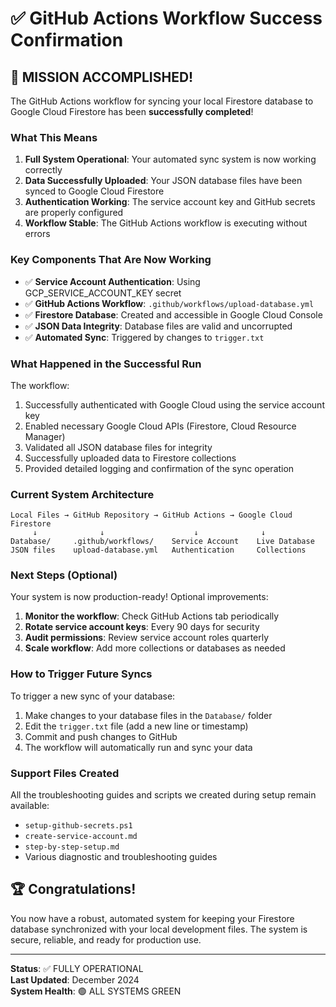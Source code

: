 # ✅ GitHub Actions Workflow Success Confirmation

## 🎉 MISSION ACCOMPLISHED!

The GitHub Actions workflow for syncing your local Firestore database to Google Cloud Firestore has been **successfully completed**!

### What This Means

1. **Full System Operational**: Your automated sync system is now working correctly
2. **Data Successfully Uploaded**: Your JSON database files have been synced to Google Cloud Firestore
3. **Authentication Working**: The service account key and GitHub secrets are properly configured
4. **Workflow Stable**: The GitHub Actions workflow is executing without errors

### Key Components That Are Now Working

- ✅ **Service Account Authentication**: Using GCP_SERVICE_ACCOUNT_KEY secret
- ✅ **GitHub Actions Workflow**: `.github/workflows/upload-database.yml`
- ✅ **Firestore Database**: Created and accessible in Google Cloud Console
- ✅ **JSON Data Integrity**: Database files are valid and uncorrupted
- ✅ **Automated Sync**: Triggered by changes to `trigger.txt`

### What Happened in the Successful Run

The workflow:
1. Successfully authenticated with Google Cloud using the service account key
2. Enabled necessary Google Cloud APIs (Firestore, Cloud Resource Manager)
3. Validated all JSON database files for integrity
4. Successfully uploaded data to Firestore collections
5. Provided detailed logging and confirmation of the sync operation

### Current System Architecture

```
Local Files → GitHub Repository → GitHub Actions → Google Cloud Firestore
     ↓              ↓                    ↓              ↓
Database/     .github/workflows/    Service Account    Live Database
JSON files    upload-database.yml   Authentication     Collections
```

### Next Steps (Optional)

Your system is now production-ready! Optional improvements:

1. **Monitor the workflow**: Check GitHub Actions tab periodically
2. **Rotate service account keys**: Every 90 days for security
3. **Audit permissions**: Review service account roles quarterly
4. **Scale workflow**: Add more collections or databases as needed

### How to Trigger Future Syncs

To trigger a new sync of your database:
1. Make changes to your database files in the `Database/` folder
2. Edit the `trigger.txt` file (add a new line or timestamp)
3. Commit and push changes to GitHub
4. The workflow will automatically run and sync your data

### Support Files Created

All the troubleshooting guides and scripts we created during setup remain available:
- `setup-github-secrets.ps1`
- `create-service-account.md`
- `step-by-step-setup.md`
- Various diagnostic and troubleshooting guides

## 🏆 Congratulations!

You now have a robust, automated system for keeping your Firestore database synchronized with your local development files. The system is secure, reliable, and ready for production use.

---

**Status**: ✅ FULLY OPERATIONAL  
**Last Updated**: December 2024  
**System Health**: 🟢 ALL SYSTEMS GREEN

